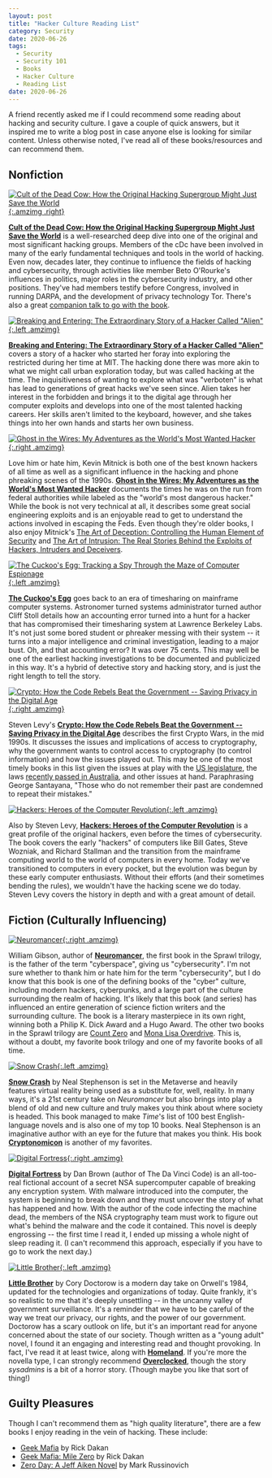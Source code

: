 ```yaml
---
layout: post
title: "Hacker Culture Reading List"
category: Security
date: 2020-06-26
tags:
  - Security
  - Security 101
  - Books
  - Hacker Culture
  - Reading List
date: 2020-06-26
---
```


A friend recently asked me if I could recommend some reading about hacking and
security culture.  I gave a couple of quick answers, but it inspired me to write
a blog post in case anyone else is looking for similar content.  Unless
otherwise noted, I've read all of these books/resources and can recommend them.

<!--more-->

## Nonfiction ##

[![Cult of the Dead Cow: How the Original Hacking Supergroup Might Just Save the World](//ws-na.amazon-adsystem.com/widgets/q?_encoding=UTF8&ASIN=154176238X&Format=_SL160_&ID=AsinImage&MarketPlace=US&ServiceVersion=20070822&WS=1&tag=systemovecom-20&language=en_US){:.amzimg .right}](https://www.amazon.com/Cult-Dead-Cow-Original-Supergroup/dp/154176238X/ref=as_li_ss_il?_encoding=UTF8&qid=1592972632&sr=8-1&linkCode=li2&tag=systemovecom-20&linkId=ec04871aa1df66690df6f9de2406f340&language=en_US)

**[Cult of the Dead Cow: How the Original Hacking Supergroup Might Just Save the
World](https://amzn.to/2B583YP)** is a well-researched deep dive into one of the
original and most significant hacking groups.  Members of the cDc have been
involved in many of the early fundamental techniques and tools in the world of
hacking.  Even now, decades later, they continue to influence the fields of
hacking and cybersecurity, through activities like member Beto O'Rourke's
influences in politics, major roles in the cybersecurity industry, and other
positions.  They've had members testify before Congress, involved in running
DARPA, and the development of privacy technology Tor.  There's also a great
[companion talk to go with the
book](https://www.youtube.com/watch?v=QvZuAwLIsEo).

[![Breaking and Entering: The Extraordinary Story of a Hacker Called "Alien"](//ws-na.amazon-adsystem.com/widgets/q?_encoding=UTF8&ASIN=0544903218&Format=_SL160_&ID=AsinImage&MarketPlace=US&ServiceVersion=20070822&WS=1&tag=systemovecom-20&language=en_US){:.left .amzimg}](https://www.amazon.com/Breaking-Entering-Extraordinary-Hacker-Called/dp/0544903218/ref=as_li_ss_il?dchild=1&keywords=story+of+a+hacker+called&qid=1592974197&sr=8-1&linkCode=li2&tag=systemovecom-20&linkId=6484b2241b2662dedbd730b78fb79448&language=en_US)

**[Breaking and Entering: The Extraordinary Story of a Hacker Called
"Alien"](https://amzn.to/3duZq72)** covers a story of a hacker who started her
foray into exploring the restricted during her time at MIT.  The hacking done
there was more akin to what we might call urban exploration today, but was
called hacking at the time.  The inquisitiveness of wanting to explore what was
"verboten" is what has lead to generations of great hacks we've seen since.
Alien takes her interest in the forbidden and brings it to the digital age
through her computer exploits and develops into one of the most talented
hacking careers.  Her skills aren't limited to the keyboard, however, and she
takes things into her own hands and starts her own business.

[![Ghost in the Wires: My Adventures as the World's Most Wanted Hacker](//ws-na.amazon-adsystem.com/widgets/q?_encoding=UTF8&ASIN=0316037729&Format=_SL160_&ID=AsinImage&MarketPlace=US&ServiceVersion=20070822&WS=1&tag=systemovecom-20&language=en_US){:.right .amzimg}](https://www.amazon.com/Ghost-Wires-Adventures-Worlds-Wanted/dp/0316037729/ref=as_li_ss_il?_encoding=UTF8&pd_rd_i=0316037729&pd_rd_r=60709235-b524-41f1-ba1c-5208233b1c9c&pd_rd_w=ZSDVS&pd_rd_wg=RwOOh&pf_rd_p=4e3f7fc3-00c8-46a6-a4db-8457e6319578&pf_rd_r=AMF3QHRGHHQNTBN18XJN&psc=1&refRID=AMF3QHRGHHQNTBN18XJN&linkCode=li2&tag=systemovecom-20&linkId=6e856d350b955623b5cfe694874d2ac8&language=en_US)

Love him or hate him, Kevin Mitnick is both one of the best known hackers of all
time as well as a significant influence in the hacking and phone phreaking
scenes of the 1990s.  **[Ghost in the Wires: My Adventures as the World's Most
Wanted Hacker](https://amzn.to/3fT4Om2)** documents the times he was on the run
from federal authorities while labeled as the "world's most dangerous hacker."
While the book is not very technical at all, it describes some great social
engineering exploits and is an enjoyable read to get to understand the actions
involved in escaping the Feds.  Even though they're older books, I also enjoy
Mitnick's [The Art of Deception: Controlling the Human Element of
Security](https://amzn.to/3dvaXDB) and [The Art of Intrusion: The Real Stories
Behind the Exploits of Hackers, Intruders and
Deceivers](https://amzn.to/3hY6Vaj).

[![The Cuckoo's Egg: Tracking a Spy Through the Maze of Computer Espionage](//ws-na.amazon-adsystem.com/widgets/q?_encoding=UTF8&ASIN=1416507787&Format=_SL160_&ID=AsinImage&MarketPlace=US&ServiceVersion=20070822&WS=1&tag=systemovecom-20&language=en_US){:.left .amzimg}](https://www.amazon.com/Cuckoos-Egg-Tracking-Computer-Espionage/dp/1416507787/ref=as_li_ss_il?_encoding=UTF8&qid=&sr=&linkCode=li2&tag=systemovecom-20&linkId=7b9b2c71172fc8659ba81a001a1b0d29&language=en_US)

**[The Cuckoo's Egg](https://amzn.to/2NmhW76)** goes back to an era of
timesharing on mainframe computer systems.  Astronomer turned systems
administrator turned author Cliff Stoll details how an accounting error turned
into a hunt for a hacker that has compromised their timesharing system at
Lawrence Berkeley Labs.  It's not just some bored student or phreaker messing
with their system -- it turns into a major intelligence and criminal
investigation, leading to a major bust.  Oh, and that accounting error?  It was
over 75 cents.  This may well be one of the earliest hacking investigations to
be documented and publicized in this way.  It's a hybrid of detective story and
hacking story, and is just the right length to tell the story.

[![Crypto: How the Code Rebels Beat the Government -- Saving Privacy in the Digital Age](//ws-na.amazon-adsystem.com/widgets/q?_encoding=UTF8&ASIN=0670859508&Format=_SL160_&ID=AsinImage&MarketPlace=US&ServiceVersion=20070822&WS=1&tag=systemovecom-20&language=en_US){:.right .amzimg}](https://www.amazon.com/Crypto-Rebels-Government-Saving-Privacy-Digital/dp/0670859508/ref=as_li_ss_il?_encoding=UTF8&qid=1593138324&sr=1-1&linkCode=li2&tag=systemovecom-20&linkId=17b0bc1a897042b135690f268496f36c&language=en_US)

Steven Levy's **[Crypto: How the Code Rebels Beat the Government -- Saving
Privacy in the Digital Age](https://amzn.to/2VgQNqn)** describes the first
Crypto Wars, in the mid 1990s.  It discusses the issues and implications of
access to cryptography, why the government wants to control access to
cryptography (to control information) and how the issues played out.  This may
be one of the most timely books in this list given the issues at play with the
[US legislature](/2020/06/25/stop-earn-it-and-laed.html), the laws [recently
passed in Australia](https://www.bbc.com/news/world-australia-46463029), and
other issues at hand.  Paraphrasing George Santayana, "Those who do not remember
their past are condemned to repeat their mistakes."

[![Hackers: Heroes of the Computer Revolution](//ws-na.amazon-adsystem.com/widgets/q?_encoding=UTF8&ASIN=1449388396&Format=_SL160_&ID=AsinImage&MarketPlace=US&ServiceVersion=20070822&WS=1&tag=systemovecom-20&language=en_US){:.left .amzimg}](https://www.amazon.com/Hackers-Computer-Revolution-Steven-Levy/dp/1449388396/ref=as_li_ss_il?_encoding=UTF8&pd_rd_i=1449388396&pd_rd_r=7f4dbbdb-5ce6-4f01-8325-e93fe0524740&pd_rd_w=ZwjBb&pd_rd_wg=18gX9&pf_rd_p=327bd107-8f81-4cea-8249-0243ca14f16d&pf_rd_r=5AHZEP766N35X2NFEK6S&psc=1&refRID=5AHZEP766N35X2NFEK6S&linkCode=li2&tag=systemovecom-20&linkId=303911f9422a76a97619707433e0d634&language=en_US)

Also by Steven Levy, **[Hackers: Heroes of the Computer
Revolution](https://amzn.to/37ZKXz2)** is a great profile of the original
hackers, even before the times of cybersecurity.  The book covers the early
"hackers" of computers like Bill Gates, Steve Wozniak, and Richard Stallman and
the transition from the mainframe computing world to the world of computers in
every home.  Today we've transitioned to computers in every pocket, but the
evolution was begun by these early computer enthusiasts.  Without their efforts
(and their sometimes bending the rules), we wouldn't have the hacking scene we
do today.  Steven Levy covers the history in depth and with a great amount of
detail.

## Fiction (Culturally Influencing) ##

[![Neuromancer](//ws-na.amazon-adsystem.com/widgets/q?_encoding=UTF8&ASIN=0143111604&Format=_SL160_&ID=AsinImage&MarketPlace=US&ServiceVersion=20070822&WS=1&tag=systemovecom-20&language=en_US){:.right .amzimg}](https://www.amazon.com/Neuromancer-Penguin-Galaxy-William-Gibson/dp/0143111604/ref=as_li_ss_il?_encoding=UTF8&qid=1593140348&sr=1-1-50be07be-ed51-4b0f-8f11-b1fc0824f1e6&linkCode=li2&tag=systemovecom-20&linkId=a375a9193ebb813ff076def9ff9c4aad&language=en_US)

William Gibson, author of **[Neuromancer](https://amzn.to/2B1RtcE)**, the first
book in the Sprawl trilogy,
is the father of the term "cyberspace", giving us "cybersecurity".  I'm not sure
whether to thank him or hate him for the term "cybersecurity", but I do know
that this book is one of the defining books of the "cyber" culture, including
modern hackers, cyberpunks, and a large part of the culture surrounding the
realm of hacking.  It's likely that this book (and series) has influenced an entire
generation of science fiction writers and the surrounding culture.  The book is
a literary masterpiece in its own right, winning both a Philip K. Dick Award and
a Hugo Award.  The other two books in the Sprawl trilogy are [Count
Zero](https://amzn.to/2NuTBfl) and [Mona Lisa
Overdrive](https://amzn.to/2Z9n0RU).  This is, without a doubt, my favorite book
trilogy and one of my favorite books of all time.

[![Snow Crash](//ws-na.amazon-adsystem.com/widgets/q?_encoding=UTF8&ASIN=0553380958&Format=_SL160_&ID=AsinImage&MarketPlace=US&ServiceVersion=20070822&WS=1&tag=systemovecom-20&language=en_US){:.left .amzimg}](https://www.amazon.com/Snow-Crash-Neal-Stephenson/dp/0553380958/ref=as_li_ss_il?dchild=1&keywords=snow+crash&qid=1593140342&s=books&sr=1-1&linkCode=li2&tag=systemovecom-20&linkId=5858bedfbc5507ea91fdde381bbf18a2&language=en_US)

**[Snow Crash](https://amzn.to/2VlhEBU)** by Neal Stephenson is set in the
Metaverse and heavily features virtual reality being used as a substitute for,
well, reality.  In many ways, it's a 21st century take on *Neuromancer* but also
brings into play a blend of old and new culture and truly makes you think about
where society is headed.  This book managed to make *Time*'s list of 100 best
English-language novels and is also one of my top 10 books.  Neal Stephenson is
an imaginative author with an eye for the future that makes you think.  His book
**[Cryptonomicon](https://amzn.to/3i2QiKv)** is another of my favorites.

[![Digital Fortress](//ws-na.amazon-adsystem.com/widgets/q?_encoding=UTF8&ASIN=0739441671&Format=_SL160_&ID=AsinImage&MarketPlace=US&ServiceVersion=20070822&WS=1&tag=systemovecom-20&language=en_US){:.right .amzimg}](https://www.amazon.com/Digital-Fortress-Dan-Brown/dp/0739441671/ref=as_li_ss_il?_encoding=UTF8&qid=1593140214&sr=1-1&linkCode=li2&tag=systemovecom-20&linkId=2487996729427af8bbb1fce8c0635465&language=en_US)

**[Digital Fortress](https://amzn.to/2CLAQ5v)** by Dan Brown (author of The
Da Vinci Code) is an
all-too-real
fictional account of a secret NSA supercomputer capable of breaking any encryption
system.  With malware introduced into the computer, the system is beginning to
break down and they must uncover the story of what has happened and how.  With
the author of the code infecting the machine dead, the members of the NSA
cryptography team must work to figure out what's behind the malware and the code
it contained.  This novel is deeply engrossing -- the first time I read it, I
ended up missing a whole night of sleep reading it.  (I can't recommend this
approach, especially if you have to go to work the next day.)

[![Little Brother](//ws-na.amazon-adsystem.com/widgets/q?_encoding=UTF8&ASIN=0765323117&Format=_SL160_&ID=AsinImage&MarketPlace=US&ServiceVersion=20070822&WS=1&tag=systemovecom-20&language=en_US){:.left .amzimg}](https://www.amazon.com/Little-Brother-Cory-Doctorow/dp/0765323117/ref=as_li_ss_il?ie=UTF8&linkCode=li2&tag=systemovecom-20&linkId=e2682c4fecf7416b5f8de5cc41c27ca0&language=en_US)

**[Little Brother](https://amzn.to/3iaqxYX)** by Cory Doctorow is a modern day
take on Orwell's 1984, updated for the technologies and organizations of today.
Quite frankly, it's so realistic to me that it's deeply unsettling -- in the
uncanny valley of government surveillance.  It's a reminder that we have to be
careful of the way we treat our privacy, our rights, and the power of our
government.  Doctorow has a scary outlook on life, but it's an important read
for anyone concerned about the state of our society.  Though written as a "young
adult" novel, I found it an engaging and interesting read and thought provoking.
In fact, I've read it at least twice, along with
**[Homeland](https://amzn.to/2YABTNX)**.  If you're more the novella type, I can
strongly recommend **[Overclocked](https://amzn.to/31eZllD)**, though the story
*sysadmins* is a bit of a horror story.  (Though maybe you like that sort of
thing!)

## Guilty Pleasures ##

Though I can't recommend them as "high quality literature", there are a few
books I enjoy reading in the vein of hacking.  These include:

- [Geek Mafia](https://amzn.to/2VknHGQ) by Rick Dakan
- [Geek Mafia: Mile Zero](https://amzn.to/2NBDWe9) by Rick Dakan
- [Zero Day: A Jeff Aiken Novel](https://amzn.to/3i2XciW) by Mark Russinovich
